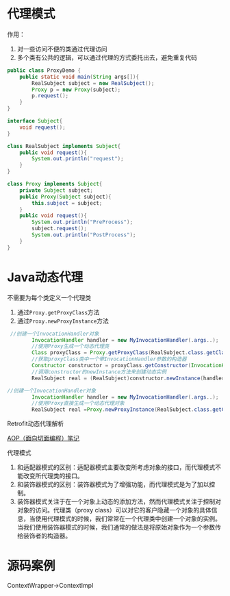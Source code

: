 # 代理模式

作用：

1. 对一些访问不便的类通过代理访问
2. 多个类有公共的逻辑，可以通过代理的方式委托出去，避免重复代码

```java
public class ProxyDemo {
    public static void main(String args[]){
        RealSubject subject = new RealSubject();
        Proxy p = new Proxy(subject);
        p.request();
    }
}

interface Subject{
    void request();
}

class RealSubject implements Subject{
    public void request(){
        System.out.println("request");
    }
}

class Proxy implements Subject{
    private Subject subject;
    public Proxy(Subject subject){
        this.subject = subject;
    }
    public void request(){
        System.out.println("PreProcess");
        subject.request();
        System.out.println("PostProcess");
    }
}
```



# Java动态代理

不需要为每个类定义一个代理类

1. 通过`Proxy.getProxyClass`方法
2. 通过`Proxy.newProxyInstance`方法

```java
 //创建一个InvocationHandler对象
        InvocationHandler handler = new MyInvocationHandler(.args..);
        //使用Proxy生成一个动态代理类
        Class proxyClass = Proxy.getProxyClass(RealSubject.class.getClassLoader(),RealSubject.class.getInterfaces(), handler);
        //获取proxyClass类中一个带InvocationHandler参数的构造器
        Constructor constructor = proxyClass.getConstructor(InvocationHandler.class);
        //调用constructor的newInstance方法来创建动态实例
        RealSubject real = (RealSubject)constructor.newInstance(handler);
```

```java
//创建一个InvocationHandler对象
        InvocationHandler handler = new MyInvocationHandler(.args..);
        //使用Proxy直接生成一个动态代理对象
        RealSubject real =Proxy.newProxyInstance(RealSubject.class.getClassLoader(),RealSubject.class.getInterfaces(), handler);
```

Retrofit动态代理解析



[AOP（面向切面编程）笔记](https://www.jianshu.com/p/a7fedf421234)

代理模式

1. 和适配器模式的区别：适配器模式主要改变所考虑对象的接口，而代理模式不能改变所代理类的接口。
2. 和装饰器模式的区别：装饰器模式为了增强功能，而代理模式是为了加以控制。
2. 装饰器模式关注于在一个对象上动态的添加方法，然而代理模式关注于控制对对象的访问。代理类（proxy class）可以对它的客户隐藏一个对象的具体信息，当使用代理模式的时候，我们常常在一个代理类中创建一个对象的实例。当我们使用装饰器模式的时候，我们通常的做法是将原始对象作为一个参数传给装饰者的构造器。

# 源码案例

ContextWrapper->ContextImpl
